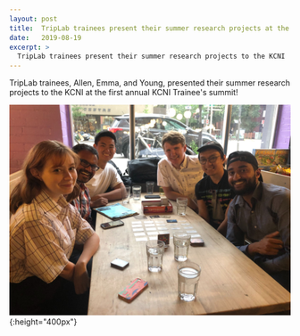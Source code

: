 ```yaml
---
layout: post
title:  TripLab trainees present their summer research projects at the KCNI Trainee Summit
date:   2019-08-19
excerpt: >
  TripLab trainees present their summer research projects to the KCNI
---
```


TripLab trainees, Allen, Emma, and Young, presented their summer research projects to the KCNI at the first annual KCNI Trainee's summit!

![The lab at Chutes and Lattes](/images/people/chutes_and_lattes_2019.jpg "The lab at Chutes and Lattes"){:height="400px"}
